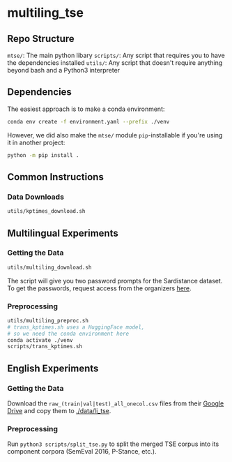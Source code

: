 # multiling_tse

## Repo Structure

`mtse/`: The main python libary
`scripts/`: Any script that requires you to have the dependencies installed
`utils/`: Any script that doesn't require anything beyond bash and a Python3 interpreter

## Dependencies

The easiest approach is to make a conda environment:
```bash
conda env create -f environment.yaml --prefix ./venv
```

However, we did also make the `mtse/` module `pip`-installable if you're using it in another project:
```bash
python -m pip install .
```

## Common Instructions

### Data Downloads

```bash
utils/kptimes_download.sh
```

## Multilingual Experiments

### Getting the Data

```bash
utils/multiling_download.sh
```
The script will give you two password prompts for the Sardistance dataset.
To get the passwords, request access from the organizers [here](https://forms.gle/xuikYEsHB18uVVQ67).

### Preprocessing

```bash
utils/multiling_preproc.sh
# trans_kptimes.sh uses a HuggingFace model,
# so we need the conda environment here
conda activate ./venv
scripts/trans_kptimes.sh
```

## English Experiments

### Getting the Data

Download the `raw_(train|val|test)_all_onecol.csv` files from their [Google Drive](https://drive.google.com/drive/folders/16asK-Ouv6BwXuqUU-J7NwSQS9_k5E4_d)
and copy them to [./data/li_tse](./data/li_tse).

### Preprocessing
Run `python3 scripts/split_tse.py` to split the merged TSE corpus into its component corpora (SemEval 2016, P-Stance, etc.).
